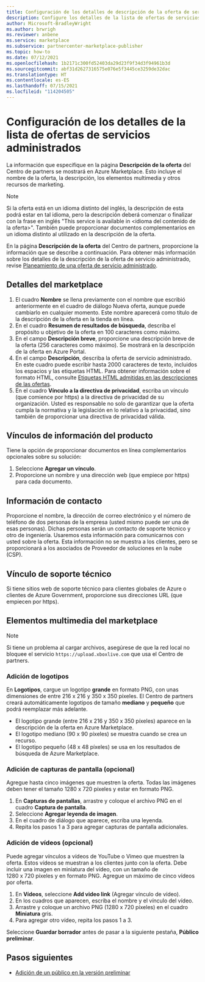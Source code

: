 ```yaml
---
title: Configuración de los detalles de descripción de la oferta de servicio administrado en el Centro de partners de Microsoft
description: Configure los detalles de la lista de ofertas de servicios administrados en Azure Marketplace.
author: Microsoft-BradleyWright
ms.author: brwrigh
ms.reviewer: anbene
ms.service: marketplace
ms.subservice: partnercenter-marketplace-publisher
ms.topic: how-to
ms.date: 07/12/2021
ms.openlocfilehash: 1b2171c300fd52403da29d23f9f34d3f94961b3d
ms.sourcegitcommit: abf31d2627316575e076e5f3445ce3259de32dac
ms.translationtype: HT
ms.contentlocale: es-ES
ms.lasthandoff: 07/15/2021
ms.locfileid: "114204505"
---
```

# <a name="configure-managed-service-offer-listing-details"></a>Configuración de los detalles de la lista de ofertas de servicios administrados

La información que especifique en la página **Descripción de la oferta** del Centro de partners se mostrará en Azure Marketplace. Esto incluye el nombre de la oferta, la descripción, los elementos multimedia y otros recursos de marketing.

> [!NOTE]
> Si la oferta está en un idioma distinto del inglés, la descripción de esta podrá estar en tal idioma, pero la descripción deberá comenzar o finalizar con la frase en inglés "This service is available in &lt;idioma del contenido de la oferta>". También puede proporcionar documentos complementarios en un idioma distinto al utilizado en la descripción de la oferta.

En la página **Descripción de la oferta** del Centro de partners, proporcione la información que se describe a continuación. Para obtener más información sobre los detalles de la descripción de la oferta de servicio administrado, revise [Planeamiento de una oferta de servicio administrado](./plan-managed-service-offer.md).

## <a name="marketplace-details"></a>Detalles del marketplace

1. El cuadro **Nombre** se llena previamente con el nombre que escribió anteriormente en el cuadro de diálogo Nueva oferta, aunque puede cambiarlo en cualquier momento. Este nombre aparecerá como título de la descripción de la oferta en la tienda en línea.
2. En el cuadro **Resumen de resultados de búsqueda**, describa el propósito u objetivo de la oferta en 100 caracteres como máximo.
3. En el campo **Descripción breve**, proporcione una descripción breve de la oferta (256 caracteres como máximo). Se mostrará en la descripción de la oferta en Azure Portal.
4. En el campo **Descripción**, describa la oferta de servicio administrado. En este cuadro puede escribir hasta 2000 caracteres de texto, incluidos los espacios y las etiquetas HTML. Para obtener información sobre el formato HTML, consulte [Etiquetas HTML admitidas en las descripciones de las ofertas](./supported-html-tags.md).
5. En el cuadro **Vínculo a la directiva de privacidad**, escriba un vínculo (que comience por https) a la directiva de privacidad de su organización. Usted es responsable no solo de garantizar que la oferta cumpla la normativa y la legislación en lo relativo a la privacidad, sino también de proporcionar una directiva de privacidad válida.

## <a name="product-information-links"></a>Vínculos de información del producto

Tiene la opción de proporcionar documentos en línea complementarios opcionales sobre su solución:

1. Seleccione **Agregar un vínculo**.
2. Proporcione un nombre y una dirección web (que empiece por https) para cada documento.

## <a name="contact-information"></a>Información de contacto

Proporcione el nombre, la dirección de correo electrónico y el número de teléfono de dos personas de la empresa (usted mismo puede ser una de esas personas). Dichas personas serán un contacto de soporte técnico y otro de ingeniería. Usaremos esta información para comunicarnos con usted sobre la oferta. Esta información no se muestra a los clientes, pero se proporcionará a los asociados de Proveedor de soluciones en la nube (CSP).

## <a name="support-link"></a>Vínculo de soporte técnico

Si tiene sitios web de soporte técnico para clientes globales de Azure o clientes de Azure Government, proporcione sus direcciones URL (que empiecen por https).

## <a name="marketplace-media"></a>Elementos multimedia del marketplace

> [!NOTE]
> Si tiene un problema al cargar archivos, asegúrese de que la red local no bloquee el servicio `https://upload.xboxlive.com` que usa el Centro de partners.

### <a name="add-logos"></a>Adición de logotipos

En **Logotipos**, cargue un logotipo **grande** en formato PNG, con unas dimensiones de entre 216 x 216 y 350 x 350 píxeles. El Centro de partners creará automáticamente logotipos de tamaño **mediano** y **pequeño** que podrá reemplazar más adelante.

- El logotipo grande (entre 216 x 216 y 350 x 350 píxeles) aparece en la descripción de la oferta en Azure Marketplace.
- El logotipo mediano (90 x 90 píxeles) se muestra cuando se crea un recurso.
- El logotipo pequeño (48 x 48 píxeles) se usa en los resultados de búsqueda de Azure Marketplace.

### <a name="add-screenshots-optional"></a>Adición de capturas de pantalla (opcional)

Agregue hasta cinco imágenes que muestren la oferta. Todas las imágenes deben tener el tamaño 1280 x 720 píxeles y estar en formato PNG.

1. En **Capturas de pantallas**, arrastre y coloque el archivo PNG en el cuadro **Captura de pantalla**.
2. Seleccione **Agregar leyenda de imagen**.
3. En el cuadro de diálogo que aparece, escriba una leyenda.
4. Repita los pasos 1 a 3 para agregar capturas de pantalla adicionales.

### <a name="add-videos-optional"></a>Adición de vídeos (opcional)

Puede agregar vínculos a vídeos de YouTube o Vimeo que muestren la oferta. Estos vídeos se muestran a los clientes junto con la oferta. Debe incluir una imagen en miniatura del vídeo, con un tamaño de 1280 x 720 píxeles y en formato PNG. Agregue un máximo de cinco vídeos por oferta.

1. En **Vídeos**, seleccione **Add video link** (Agregar vínculo de vídeo).
2. En los cuadros que aparecen, escriba el nombre y el vínculo del vídeo.
3. Arrastre y coloque un archivo PNG (1280 x 720 píxeles) en el cuadro **Miniatura** gris.
4. Para agregar otro vídeo, repita los pasos 1 a 3.

Seleccione **Guardar borrador** antes de pasar a la siguiente pestaña, **Público preliminar**.

## <a name="next-steps"></a>Pasos siguientes

- [Adición de un público en la versión preliminar](create-managed-service-offer-preview.md)
